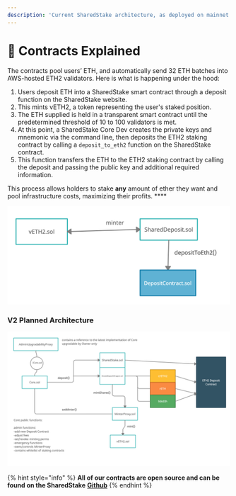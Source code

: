 ```yaml
---
description: 'Current SharedStake architecture, as deployed on mainnet'
---
```


# 🤖 Contracts Explained

The contracts pool users’ ETH, and automatically send 32 ETH batches into AWS-hosted ETH2 validators. Here is what is happening under the hood:

1. Users deposit ETH into a SharedStake smart contract through a deposit function on the SharedStake website.
2. This mints vETH2, a token representing the user's staked position.
3. The ETH supplied is held in a transparent smart contract until the predetermined threshold of 10 to 100 validators is met.
4. At this point, a SharedStake Core Dev creates the private keys and mnemonic via the command line, then deposits the ETH2 staking contract by calling a `deposit_to_eth2` function on the SharedStake contract.
5. This function transfers the ETH to the ETH2 staking contract by calling the deposit and passing the public key and additional required information.

This process allows holders to stake **any** amount of ether they want and pool infrastructure costs, maximizing their profits. ****

![](../.gitbook/assets/explained.jpg)

### V2 Planned Architecture

![](../.gitbook/assets/thefutureofsharedsteak2.jpg)

{% hint style="info" %}
**All of our contracts are open source and can be found on the SharedStake** [**Github**](%20https://github.com/SharedStake/Contracts)
{% endhint %}

